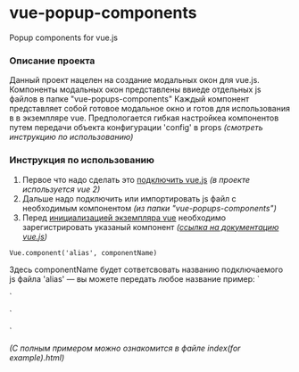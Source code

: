 # vue-popup-components

Popup components for vue.js

### Описание проекта

Данный проект нацелен на создание модальных окон для vue.js.
Компоненты модальных окон представлены ввиеде отдельных js файлов в папке "vue-popups-components"
Каждый компонент представляет собой готовое модальное окно и готов для использования в в экземпляре vue.
Предпологается гибкая настройкеа компонентов путем передачи объекта конфигурации 'config' в props _(смотреть инструкцию по использованию)_

### Инструкция по использованию

1. Первое что надо сделать это [подключить vue.js](https://ru.vuejs.org/v2/guide/installation.html) _(в проекте используется vue 2)_
2. Дальше надо подключить или импортировать js файл с необходимым компонентом _(из папки "vue-popups-components")_
3. Перед [инициализацией экземпляра vue](https://ru.vuejs.org/v2/guide/instance.html) необходимо зарегистрировать указаный компонент _([ссылка на документацию vue.js](https://ru.vuejs.org/v2/guide/components-registration.html))_

`Vue.component('alias', componentName)`

Здесь componentName будет сответсвовать названию подключаемого js файла
'alias' — вы можете передать любое название пример:
`

<div id="app">
  <simple-pop-up :config="popupConfig" :showpopup="showpopup" :key="showpopup"></simple-pop-up>
</div>

`

`

<script>
  Vue.component('simple-pop-up', simplePopUp)
  const app = new Vue({...})
</script>

`

_(С полным примером можно ознакомится в файле index(for example).html)_
